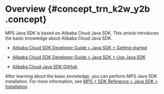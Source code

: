 # Overview {#concept_trn_k2w_y2b .concept}

MPS Java SDK is based on Alibaba Cloud Java SDK. This article introduces the basic knowledge about Alibaba Cloud Java SDK.

-   [Alibaba Cloud SDK Developer Guide \> Java SDK \> Getting started](https://help.aliyun.com/document_detail/66496.html)

-   [Alibaba Cloud SDK Developer Guide \> Java SDK \> Use Java SDK](https://help.aliyun.com/document_detail/52740.html)

-   [Alibaba Cloud Java SDK GitHub](https://github.com/aliyun/aliyun-openapi-java-sdk)


After learning about the basic knowledge, you can perform MPS Java SDK installation. For more information, see [MPS \> SDK Reference \> Java SDK \> Installation](https://help.aliyun.com/document_detail/55736.html).

